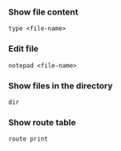 ### Show file content

`type <file-name>`

### Edit file

`notepad <file-name>`

### Show files in the directory

`dir `

### Show route table

```shell
route print
```

